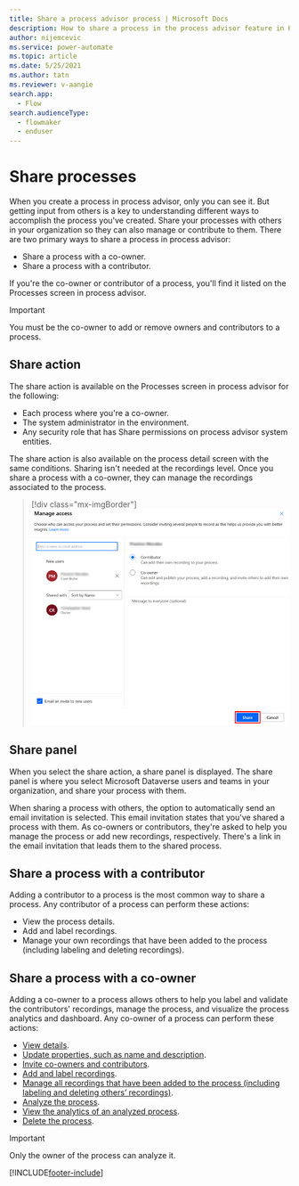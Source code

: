 ```yaml
---
title: Share a process advisor process | Microsoft Docs
description: How to share a process in the process advisor feature in Power Automate.
author: nijemcevic 
ms.service: power-automate
ms.topic: article
ms.date: 5/25/2021
ms.author: tatn
ms.reviewer: v-aangie
search.app: 
  - Flow
search.audienceType: 
  - flowmaker
  - enduser
---
```


# Share processes

When you create a process in process advisor, only you can see it. But getting input from others is a key to understanding different ways to accomplish the process you've created. Share your processes with others in your organization so they can also manage or contribute to them. There are two primary ways to share a process in process advisor:

- Share a process with a co-owner.
- Share a process with a contributor.

If you're the co-owner or contributor of a process, you'll find it listed on the Processes screen in process advisor.

>[!IMPORTANT]
>You must be the co-owner to add or remove owners and contributors to a process.

## Share action

The share action is available on the Processes screen in process advisor for the following:

- Each process where you're a co-owner.
- The system administrator in the environment.
- Any security role that has Share permissions on process advisor system entities.

The share action is also available on the process detail screen with the same conditions. Sharing isn't needed at the recordings level. Once you share a process with a co-owner, they can manage the recordings associated to the process.

> [!div class="mx-imgBorder"]
> ![!Manage access](media/manage-access.png "Manage access")

## Share panel

When you select the share action, a share panel is displayed. The share panel is where you select Microsoft Dataverse users and teams in your organization, and share your process with them.

When sharing a process with others, the option to automatically send an email invitation is selected. This email invitation states that you've shared a process with them. As co-owners or contributors, they're asked to help you manage the process or add new recordings, respectively. There's a link in the email invitation that leads them to the shared process.

## Share a process with a contributor

Adding a contributor to a process is the most common way to share a process. Any contributor of a process can perform these actions:

- View the process details.
- Add and label recordings.
- Manage your own recordings that have been added to the process (including labeling and deleting recordings).

## Share a process with a co-owner

Adding a co-owner to a process allows others to help you label and validate the contributors' recordings, manage the process, and visualize the process analytics and dashboard. Any co-owner of a process can perform these actions:

- [View  details](process-advisor-analyze.md).
- [Update properties, such as name and description](process-advisor-processes.md#manage-activity-names).
- [Invite co-owners and contributors](process-advisor-share.md#share-action).
- [Add and label recordings](process-advisor-processes.md).
- [Manage all recordings that have been added to the process (including labeling and deleting others’ recordings)](process-advisor-processes.md).
- [Analyze the process](process-advisor-analyze.md).
- [View the analytics of an analyzed process](process-advisor-analyze.md).
- [Delete the process](process-advisor-security.md).

>[!IMPORTANT]
>Only the owner of the process can analyze it.

[!INCLUDE[footer-include](includes/footer-banner.md)]
